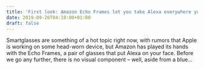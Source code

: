 ```yaml
---
title: 'First look: Amazon Echo Frames let you take Alexa everywhere you go'
date: 2019-09-26T04:19:00+01:00
draft: false
---
```


Smartglasses are something of a hot topic right now, with rumors that Apple is working on some head-worn device, but Amazon has played its hands with the Echo Frames, a pair of glasses that put Alexa on your face. Before we go any further, there is no visual component – well, aside from a blue…